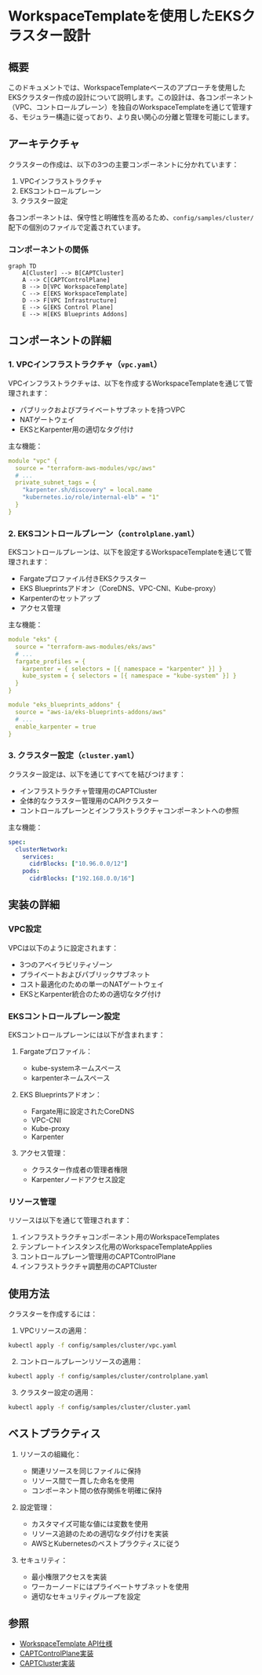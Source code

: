 # WorkspaceTemplateを使用したEKSクラスター設計

## 概要

このドキュメントでは、WorkspaceTemplateベースのアプローチを使用したEKSクラスター作成の設計について説明します。この設計は、各コンポーネント（VPC、コントロールプレーン）を独自のWorkspaceTemplateを通じて管理する、モジュラー構造に従っており、より良い関心の分離と管理を可能にします。

## アーキテクチャ

クラスターの作成は、以下の3つの主要コンポーネントに分かれています：

1. VPCインフラストラクチャ
2. EKSコントロールプレーン
3. クラスター設定

各コンポーネントは、保守性と明確性を高めるため、`config/samples/cluster/`配下の個別のファイルで定義されています。

### コンポーネントの関係

```mermaid
graph TD
    A[Cluster] --> B[CAPTCluster]
    A --> C[CAPTControlPlane]
    B --> D[VPC WorkspaceTemplate]
    C --> E[EKS WorkspaceTemplate]
    D --> F[VPC Infrastructure]
    E --> G[EKS Control Plane]
    E --> H[EKS Blueprints Addons]
```

## コンポーネントの詳細

### 1. VPCインフラストラクチャ（`vpc.yaml`）

VPCインフラストラクチャは、以下を作成するWorkspaceTemplateを通じて管理されます：
- パブリックおよびプライベートサブネットを持つVPC
- NATゲートウェイ
- EKSとKarpenter用の適切なタグ付け

主な機能：
```yaml
module "vpc" {
  source = "terraform-aws-modules/vpc/aws"
  # ...
  private_subnet_tags = {
    "karpenter.sh/discovery" = local.name
    "kubernetes.io/role/internal-elb" = "1"
  }
}
```

### 2. EKSコントロールプレーン（`controlplane.yaml`）

EKSコントロールプレーンは、以下を設定するWorkspaceTemplateを通じて管理されます：
- Fargateプロファイル付きEKSクラスター
- EKS Blueprintsアドオン（CoreDNS、VPC-CNI、Kube-proxy）
- Karpenterのセットアップ
- アクセス管理

主な機能：
```yaml
module "eks" {
  source = "terraform-aws-modules/eks/aws"
  # ...
  fargate_profiles = {
    karpenter = { selectors = [{ namespace = "karpenter" }] }
    kube_system = { selectors = [{ namespace = "kube-system" }] }
  }
}

module "eks_blueprints_addons" {
  source = "aws-ia/eks-blueprints-addons/aws"
  # ...
  enable_karpenter = true
}
```

### 3. クラスター設定（`cluster.yaml`）

クラスター設定は、以下を通じてすべてを結びつけます：
- インフラストラクチャ管理用のCAPTCluster
- 全体的なクラスター管理用のCAPIクラスター
- コントロールプレーンとインフラストラクチャコンポーネントへの参照

主な機能：
```yaml
spec:
  clusterNetwork:
    services:
      cidrBlocks: ["10.96.0.0/12"]
    pods:
      cidrBlocks: ["192.168.0.0/16"]
```

## 実装の詳細

### VPC設定

VPCは以下のように設定されます：
- 3つのアベイラビリティゾーン
- プライベートおよびパブリックサブネット
- コスト最適化のための単一のNATゲートウェイ
- EKSとKarpenter統合のための適切なタグ付け

### EKSコントロールプレーン設定

EKSコントロールプレーンには以下が含まれます：
1. Fargateプロファイル：
   - kube-systemネームスペース
   - karpenterネームスペース

2. EKS Blueprintsアドオン：
   - Fargate用に設定されたCoreDNS
   - VPC-CNI
   - Kube-proxy
   - Karpenter

3. アクセス管理：
   - クラスター作成者の管理者権限
   - Karpenterノードアクセス設定

### リソース管理

リソースは以下を通じて管理されます：
1. インフラストラクチャコンポーネント用のWorkspaceTemplates
2. テンプレートインスタンス化用のWorkspaceTemplateApplies
3. コントロールプレーン管理用のCAPTControlPlane
4. インフラストラクチャ調整用のCAPTCluster

## 使用方法

クラスターを作成するには：

1. VPCリソースの適用：
```bash
kubectl apply -f config/samples/cluster/vpc.yaml
```

2. コントロールプレーンリソースの適用：
```bash
kubectl apply -f config/samples/cluster/controlplane.yaml
```

3. クラスター設定の適用：
```bash
kubectl apply -f config/samples/cluster/cluster.yaml
```

## ベストプラクティス

1. リソースの組織化：
   - 関連リソースを同じファイルに保持
   - リソース間で一貫した命名を使用
   - コンポーネント間の依存関係を明確に保持

2. 設定管理：
   - カスタマイズ可能な値には変数を使用
   - リソース追跡のための適切なタグ付けを実装
   - AWSとKubernetesのベストプラクティスに従う

3. セキュリティ：
   - 最小権限アクセスを実装
   - ワーカーノードにはプライベートサブネットを使用
   - 適切なセキュリティグループを設定

## 参照

- [WorkspaceTemplate API仕様](../api/v1beta1/workspacetemplate_types.go)
- [CAPTControlPlane実装](../api/controlplane/v1beta1/captcontrolplane_types.go)
- [CAPTCluster実装](../api/v1beta1/captcluster_types.go)
